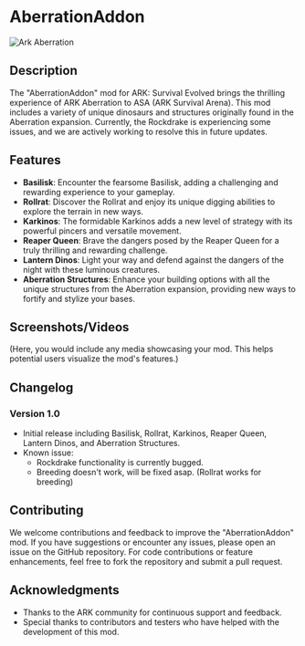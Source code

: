 # AberrationAddon
![Ark Aberration](https://github.com/Therideru/ARK-Aberrationaddon/assets/6213026/c1891d0e-6fda-4d69-80ef-c38d9e14a4ce)
## Description
The "AberrationAddon" mod for ARK: Survival Evolved brings the thrilling experience of ARK Aberration to ASA (ARK Survival Arena). This mod includes a variety of unique dinosaurs and structures originally found in the Aberration expansion. Currently, the Rockdrake is experiencing some issues, and we are actively working to resolve this in future updates.

## Features

- **Basilisk**: Encounter the fearsome Basilisk, adding a challenging and rewarding experience to your gameplay.
- **Rollrat**: Discover the Rollrat and enjoy its unique digging abilities to explore the terrain in new ways.
- **Karkinos**: The formidable Karkinos adds a new level of strategy with its powerful pincers and versatile movement.
- **Reaper Queen**: Brave the dangers posed by the Reaper Queen for a truly thrilling and rewarding challenge.
- **Lantern Dinos**: Light your way and defend against the dangers of the night with these luminous creatures.
- **Aberration Structures**: Enhance your building options with all the unique structures from the Aberration expansion, providing new ways to fortify and stylize your bases.

## Screenshots/Videos
(Here, you would include any media showcasing your mod. This helps potential users visualize the mod's features.)

## Changelog
### Version 1.0
- Initial release including Basilisk, Rollrat, Karkinos, Reaper Queen, Lantern Dinos, and Aberration Structures.
- Known issue:
    - Rockdrake functionality is currently bugged.
    - Breeding doesn't work, will be fixed asap. (Rollrat works for breeding)

## Contributing
We welcome contributions and feedback to improve the "AberrationAddon" mod. If you have suggestions or encounter any issues, please open an issue on the GitHub repository. For code contributions or feature enhancements, feel free to fork the repository and submit a pull request.

## Acknowledgments
- Thanks to the ARK community for continuous support and feedback.
- Special thanks to contributors and testers who have helped with the development of this mod.
